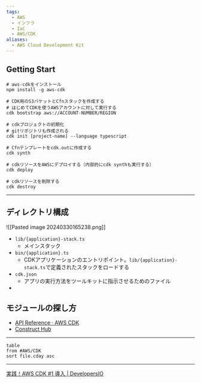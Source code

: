 ```yaml
---
tags:
  - AWS
  - インフラ
  - IaC
  - AWS/CDK
aliases:
  - AWS Cloud Development Kit
---
```

## Getting Start
```shell
# aws-cdkをインストール
npm install -g aws-cdk

# CDK用のS3バケットとCfnスタックを作成する
# はじめてCDKを使うAWSアカウントに対して実行する
cdk bootstrap aws://ACCOUNT-NUMBER/REGION

# cdkプロジェクトの初期化
# gitリポジトリも作成される
cdk init [project-name] --language typescript

# Cfnテンプレートをcdk.outに作成する
cdk synth

# cdkリソースをAWSにデプロイする（内部的にcdk synthも実行する）
cdk deploy

# cdkリソースを削除する
cdk destroy
```

---
## ディレクトリ構成
![[Pasted image 20240330165238.png]]
- `lib/{application}-stack.ts`
	- メインスタック
- `bin/{application}.ts`
	- CDKアプリケーションのエントリポイント。`lib/{application}-stack.ts`で定義されたスタックをロードする
- `cdk.json`
	- アプリの実行方法をツールキットに指示させるためのファイル
- 
## モジュールの探し方
- [API Reference · AWS CDK](https://docs.aws.amazon.com/cdk/api/v2/docs/aws-construct-library.html)
- [Construct Hub](https://constructs.dev/)
---
```dataview
table
from #AWS/CDK
sort file.cday asc
```


---
[実践！AWS CDK #1 導入 | DevelopersIO](https://dev.classmethod.jp/articles/cdk-practice-1-introduction/)